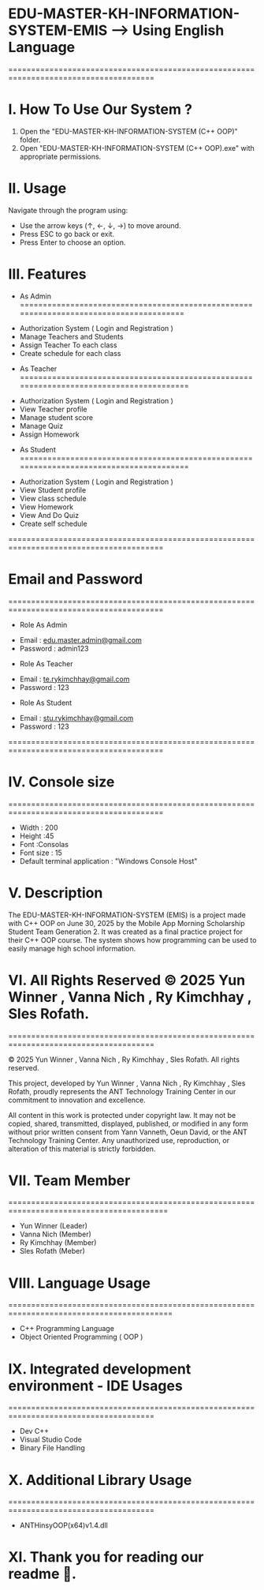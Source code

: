 # EDU-MASTER-KH-INFORMATION-SYSTEM-EMIS --> Using English Language 
======================================================================================

# I. How To Use Our System ?

1. Open the "EDU-MASTER-KH-INFORMATION-SYSTEM (C++ OOP)" folder.
2. Open "EDU-MASTER-KH-INFORMATION-SYSTEM (C++ OOP).exe" with appropriate permissions.

# II. Usage

Navigate through the program using:

- Use the arrow keys (↑, ←, ↓, →) to move around.
- Press ESC to go back or exit.
- Press Enter to choose an option.

# III.  Features

+ As Admin 
=======================================================================================

- Authorization System ( Login and Registration )
- Manage Teachers and Students
- Assign Teacher To each class
- Create schedule for each class

+ As Teacher
========================================================================================

- Authorization System ( Login and Registration )
- View Teacher profile
- Manage student score
- Manage Quiz
- Assign Homework

+ As Student
========================================================================================

- Authorization System ( Login and Registration )
- View Student profile
- View class schedule 
- View Homework
- View And Do Quiz
- Create self schedule

========================================================================================
# Email and Password
========================================================================================

+ Role As Admin
- Email : edu.master.admin@gmail.com                                                    
- Password : admin123

+ Role As Teacher
- Email : te.rykimchhay@gmail.com
- Password : 123


+ Role As Student
- Email : stu.rykimchhay@gmail.com
- Password : 123

========================================================================================


# IV. Console size 
========================================================================================

- Width  : 200
- Height :45
- Font   :Consolas
- Font size : 15
- Default terminal application : "Windows Console Host"

# V.  Description

The EDU-MASTER-KH-INFORMATION-SYSTEM (EMIS) is a project made with C++ OOP on June 30, 2025 by the Mobile App Morning Scholarship Student Team Generation 2. It was created as a final practice project for their C++ OOP course. The system shows how programming can be used to easily manage high school information.

# VI. All Rights Reserved © 2025 Yun Winner , Vanna Nich , Ry Kimchhay , Sles Rofath.
======================================================================================

© 2025 Yun Winner , Vanna Nich , Ry Kimchhay , Sles Rofath. All rights reserved.

This project, developed by Yun Winner , Vanna Nich , Ry Kimchhay , Sles Rofath,  proudly represents the ANT Technology Training Center in our commitment to innovation and excellence.

All content in this work is protected under copyright law. It may not be copied, shared, transmitted, displayed, published, or modified in any form without prior written consent from Yann Vanneth, Oeun David, or the ANT Technology Training Center. Any unauthorized use, reproduction, or alteration of this material is strictly forbidden.

# VII. Team Member 
=========================================================================================

- Yun Winner  (Leader)
- Vanna Nich  (Member)
- Ry Kimchhay (Member)
- Sles Rofath (Meber)

# VIII.  Language Usage
==========================================================================================

- C++ Programming Language
- Object Oriented Programming ( OOP )

# IX. Integrated development environment - IDE Usages
======================================================================================

- Dev C++
- Visual Studio Code
- Binary File Handling

# X. Additional Library Usage
======================================================================================

- ANTHinsyOOP(x64)v1.4.dll

# XI. Thank you for reading our readme 🙏.